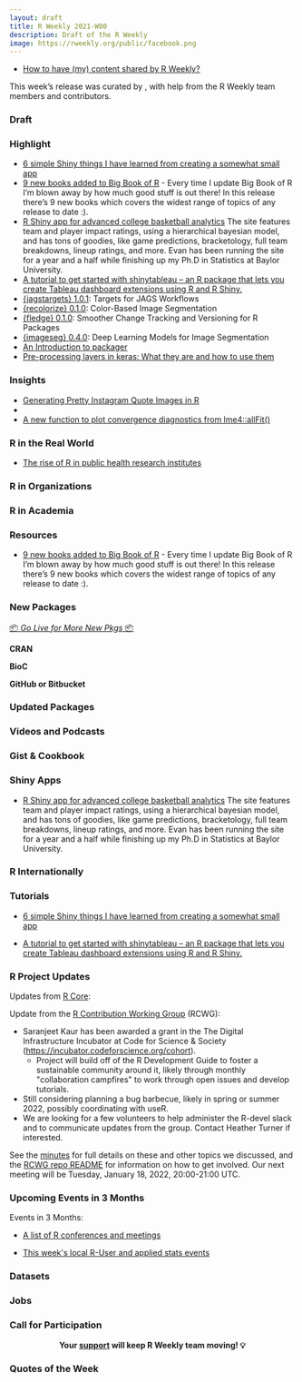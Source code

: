 ```yaml
---
layout: draft
title: R Weekly 2021-W00
description: Draft of the R Weekly
image: https://rweekly.org/public/facebook.png
---
```



+ [How to have (my) content shared by R Weekly?](https://github.com/rweekly/rweekly.org#how-to-have-my-content-shared-by-r-weekly)

This week’s release was curated by [](), with help from the R Weekly team members and contributors.

### Draft


###  Highlight

+ [6 simple Shiny things I have learned from creating a somewhat small app](https://albert-rapp.de/post/2021-11-21-a-few-learnings-from-a-simple-shiny-app/)
+ [9 new books added to Big Book of R](https://oscarbaruffa.com/bbofr_2021-06-12/) - Every time I update Big Book of R I’m blown away by how much good stuff is out there! In this release there’s 9 new books which covers the widest range of topics of any release to date :).
+ [R Shiny app for advanced college basketball analytics](https://evanmiya.com) The site features team and player impact ratings, using a hierarchical bayesian model, and has tons of goodies, like game predictions, bracketology, full team breakdowns, lineup ratings, and more. Evan has been running the site for a year and a half while finishing up my Ph.D in Statistics at Baylor University.
+ [A tutorial to get started with shinytableau – an R package that lets you create Tableau dashboard extensions using R and R Shiny.](https://appsilon.com/r-shiny-shinytableau/)
+ [{jagstargets} 1.0.1](https://cran.r-project.org/package=jagstargets): Targets for JAGS Workflows
+ [{recolorize} 0.1.0](https://cran.r-project.org/package=recolorize): Color-Based Image Segmentation
+ [{fledge} 0.1.0](https://cran.r-project.org/package=fledge): Smoother Change Tracking and Versioning for R Packages
+ [{imageseg} 0.4.0](https://cran.r-project.org/package=imageseg): Deep Learning Models for Image Segmentation
+ [An Introduction to packager](https://cran.r-project.org/web/packages/packager/vignettes/An_Introduction_to_packager.html)
+ [Pre-processing layers in keras: What they are and how to use them](https://blogs.rstudio.com/ai/posts/2021-12-09-keras-preprocessing-layers/)





### Insights

+ [Generating Pretty Instagram Quote Images in R](https://jmablog.com/post/generating-instagram-quote-images-in-r/)
+ 
+ [A new function to plot convergence diagnostics from lme4::allFit()](https://pablobernabeu.github.io/2021/a-new-function-to-plot-convergence-diagnostics-from-lme4-allfit/)

### R in the Real World

+ [The rise of R in public health research institutes](https://www.rbelgium.be/2021/12/03/the-rise-of-r-in-public-health-research-institutes/)


###  R in Organizations



###  R in Academia



###  Resources



+ [9 new books added to Big Book of R](https://oscarbaruffa.com/bbofr_2021-06-12/) - Every time I update Big Book of R I’m blown away by how much good stuff is out there! In this release there’s 9 new books which covers the widest range of topics of any release to date :).

###  New Packages

<p class="added-hostname"><a href="https://rweekly.org/live" target="_blank" class="externalLink">📦 <i>Go Live for More New Pkgs</i> 📦</a></p>

**CRAN**



**BioC**



**GitHub or Bitbucket**



### Updated Packages



###  Videos and Podcasts



### Gist & Cookbook



### Shiny Apps

+ [R Shiny app for advanced college basketball analytics](https://evanmiya.com) The site features team and player impact ratings, using a hierarchical bayesian model, and has tons of goodies, like game predictions, bracketology, full team breakdowns, lineup ratings, and more. Evan has been running the site for a year and a half while finishing up my Ph.D in Statistics at Baylor University.

### R Internationally



###  Tutorials
+ [6 simple Shiny things I have learned from creating a somewhat small app](https://albert-rapp.de/post/2021-11-21-a-few-learnings-from-a-simple-shiny-app/)

+ [A tutorial to get started with shinytableau – an R package that lets you create Tableau dashboard extensions using R and R Shiny.](https://appsilon.com/r-shiny-shinytableau/)

<!--<div class="post-more-begin></div><div class="post-more-end"></div>-->

###  R Project Updates

Updates from [R Core](http://developer.r-project.org/blosxom.cgi/R-devel/NEWS):

Update from the [R Contribution Working Group](https://forwards.github.io/rcontribution/working-group) (RCWG):

* Saranjeet Kaur has been awarded a grant in the The Digital Infrastructure Incubator at Code for Science & Society (https://incubator.codeforscience.org/cohort). 
  * Project will build off of the R Development Guide to foster a sustainable community around it, likely through monthly "collaboration campfires" to work through open issues and develop tutorials.
* Still considering planning a bug barbecue, likely in spring or summer 2022, possibly coordinating with useR.
* We are looking for a few volunteers to help administer the R-devel slack and to communicate updates from the group. Contact Heather Turner if interested.

See the [minutes](https://github.com/forwards/rcontribution/blob/master/team_minutes/2021-12-10.md) for full details on these and other topics we discussed, and the [RCWG repo README](https://github.com/forwards/rcontribution) for information on how to get involved. Our next meeting will be Tuesday, January 18, 2022, 20:00-21:00 UTC.


###  Upcoming Events in 3 Months

Events in 3 Months:


+ [A list of R conferences and meetings](https://jumpingrivers.github.io/meetingsR/events.html)

+ [This week's local R-User and applied stats events](https://community.rstudio.com/c/irl)


### Datasets

### Jobs




###  Call for Participation


<p class="hide-support added-hostname support-rweekly" style="text-align: center;font-weight: bold;">Your <a class="non-visited externalLink" href="https://www.patreon.com/rweekly" onclick="pas(this)">support</a> will keep R Weekly team moving! 💡</p>

###  Quotes of the Week
